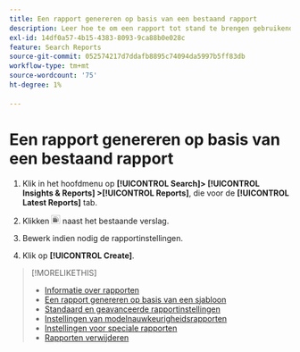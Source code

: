 ```yaml
---
title: Een rapport genereren op basis van een bestaand rapport
description: Leer hoe te om een rapport tot stand te brengen gebruikend een eerder-geproduceerd rapport.
exl-id: 14df0a57-4b15-4383-8093-9ca88b0e028c
feature: Search Reports
source-git-commit: 052574217d7ddafb8895c74094da5997b5ff83db
workflow-type: tm+mt
source-wordcount: '75'
ht-degree: 1%

---
```


# Een rapport genereren op basis van een bestaand rapport

1. Klik in het hoofdmenu op **[!UICONTROL Search]> [!UICONTROL Insights & Reports] >[!UICONTROL Reports]**, die voor de **[!UICONTROL Latest Reports]** tab.

1. Klikken ![Vergelijkbare knop maken](/help/search-social-commerce/assets/create-similar.png "Vergelijkbare knop maken") naast het bestaande verslag.

1. Bewerk indien nodig de rapportinstellingen.

1. Klik op **[!UICONTROL Create]**.

>[!MORELIKETHIS]
>
>* [Informatie over rapporten](/help/search-social-commerce/reports/report-about.md)
>* [Een rapport genereren op basis van een sjabloon](/help/search-social-commerce/reports/management/report-generate-from-template.md)
>* [Standaard en geavanceerde rapportinstellingen](/help/search-social-commerce/reports/management/basic-advanced/basic-advanced-report-settings.md)
>* [Instellingen van modelnauwkeurigheidsrapporten](/help/search-social-commerce/reports/management/model-accuracy/model-accuracy-report-settings.md)
>* [Instellingen voor speciale rapporten](/help/search-social-commerce/reports/management/specialty/specialty-report-settings.md)
>* [Rapporten verwijderen](/help/search-social-commerce/reports/management/report-delete.md)
